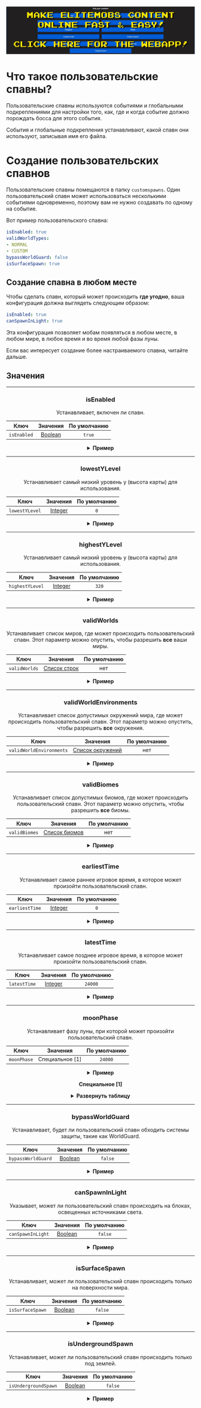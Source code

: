 [![webapp_banner.jpg](../../../img/wiki/webapp_banner.jpg)](https://magmaguy.com/webapp/webapp.html)

# Что такое пользовательские спавны?

Пользовательские спавны используются событиями и глобальными подкреплениями для настройки того, как, где и когда событие должно порождать босса для этого события.

События и глобальные подкрепления устанавливают, какой спавн они используют, записывая имя его файла.

# Создание пользовательских спавнов

Пользовательские спавны помещаются в папку `customspawns`. Один пользовательский спавн может использоваться несколькими
событиями одновременно, поэтому вам не нужно создавать по одному на событие.

Вот пример пользовательского спавна:

```yaml
isEnabled: true
validWorldTypes:
- NORMAL
- CUSTOM
bypassWorldGuard: false
isSurfaceSpawn: true
```

## Создание спавна в любом месте
Чтобы сделать спавн, который может происходить **где угодно**, ваша конфигурация должна выглядеть следующим образом:

```yml
isEnabled: true
canSpawnInLight: true
```

Эта конфигурация позволяет мобам появляться в любом месте, в любом мире, в любое время и во время любой фазы луны.

Если вас интересует создание более настраиваемого спавна, читайте дальше.

## Значения

<div align="center">

***

### isEnabled

Устанавливает, включен ли спавн.

| Ключ       |       Значения        | По умолчанию |
|-----------|:-------------------:|:-------:|
| `isEnabled` | [Boolean](#boolean) | `true`  |

<details> 

<summary><b>Пример</b></summary>

<div align="left">

```yml
isEnabled: true
```

</div>

</details>

***

### lowestYLevel

Устанавливает самый низкий уровень y (высота карты) для использования.

| Ключ       |       Значения        | По умолчанию |
|-----------|:-------------------:|:-------:|
| `lowestYLevel` | [Integer](#integer) |   `0`   |

<details> 

<summary><b>Пример</b></summary>

<div align="left">

```yml
lowestYLevel: 0
```

</div>

</details>

***

### highestYLevel

Устанавливает самый низкий уровень y (высота карты) для использования.

| Ключ       |       Значения        | По умолчанию |
|-----------|:-------------------:|:-------:|
| `highestYLevel` | [Integer](#integer) |  `320`  |

<details> 

<summary><b>Пример</b></summary>

<div align="left">

```yml
highestYLevel: 320
```

</div>

</details>

***

### validWorlds

Устанавливает список миров, где может происходить пользовательский спавн. Этот параметр можно опустить, чтобы разрешить
**все** ваши миры.

| Ключ       |           Значения            | По умолчанию |
|-----------|:---------------------------:|:-------:|
| `validWorlds` | [Список строк](#string_list) |  нет   |

<details> 

<summary><b>Пример</b></summary>

<div align="left">

```yml
validWorlds:
- WORLD
- FUN_LAND
```

*Если вы хотите, чтобы все ваши миры были действительными, вы можете просто не использовать этот параметр или отформатировать его следующим образом:*

```yml
validWorlds: []
```

</div>

</details>

***

### validWorldEnvironments

Устанавливает список допустимых окружений мира, где может происходить пользовательский спавн. Этот параметр можно
опустить, чтобы разрешить **все** окружения.

| Ключ       |           Значения            | По умолчанию |
|-----------|:---------------------------:|:-------:|
| `validWorldEnvironments` | [Список окружений](https://hub.spigotmc.org/javadocs/spigot/org/bukkit/WorldType.html) |  нет   |

<details> 

<summary><b>Пример</b></summary>

<div align="left">

```yml
validWorldEnvironments:
- FLAT
- LARGE_BIOMES
```

*Если вы хотите, чтобы все окружения были действительными, вы можете просто не использовать этот параметр или отформатировать его следующим образом:*

```yml
validWorldEnvironments: []
```

</div>

</details>

***

### validBiomes

Устанавливает список допустимых биомов, где может происходить пользовательский спавн. Этот параметр можно опустить,
чтобы разрешить **все** биомы.

| Ключ       |           Значения            | По умолчанию |
|-----------|:---------------------------:|:-------:|
| `validBiomes` | [Список биомов](https://hub.spigotmc.org/javadocs/spigot/org/bukkit/block/Biome.html) |  нет   |

<details> 

<summary><b>Пример</b></summary>

<div align="left">

```yml
validBiomes:
- DESERT
- MUSHROOM_FIELDS
```

*Если вы хотите, чтобы все окружения были действительными, вы можете просто не использовать этот параметр или
отформатировать его следующим образом:*

```yml
validBiomes: []
```

</div>

</details>

***

### earliestTime

Устанавливает самое раннее игровое время, в которое может произойти пользовательский спавн.

| Ключ       |           Значения            | По умолчанию |
|-----------|:---------------------------:|:-------:|
| `earliestTime` | [Integer](#integer) |   `0`   |

<details> 

<summary><b>Пример</b></summary>

<div align="left">

```yml
earliestTime: 0
```

</div>

</details>

***

### latestTime

Устанавливает самое позднее игровое время, в которое может произойти пользовательский спавн.

| Ключ       |           Значения            | По умолчанию |
|-----------|:---------------------------:|:-------:|
| `latestTime` | [Integer](#integer) | `24000` |

<details> 

<summary><b>Пример</b></summary>

<div align="left">

```yml
latestTime: 24000
```

</div>

</details>

***

### moonPhase

Устанавливает фазу луны, при которой может произойти пользовательский спавн.

| Ключ        |    Значения     | По умолчанию |
|-------------|:---------------:|:------------:|
| `moonPhase` | Специальное [1] |   `24000`    |

<details> 

<summary><b>Пример</b></summary>

<div align="left">

```yml
moonPhase: 24000
```

</div>

</details>

**Специальное [1]**

<details> 

<summary><b>Развернуть таблицу</b></summary>

| Фаза луны         | Предварительный просмотр |
|-------------------|:------------------------:|
| `NEW_MOON`        |            🌑            |
| `WAXING_CRESCENT` |            🌒            |
| `FIRST_QUARTER`   |            🌓            |
| `WAXING_GIBBOUS`  |            🌔            |
| `FULL_MOON`       |            🌕            |
| `WANING_GIBBOUS`  |            🌖            |
| `WANING_CRESCENT` |            🌘            |

</details>

***

### bypassWorldGuard

Устанавливает, будет ли пользовательский спавн обходить системы защиты, такие как WorldGuard.

| Ключ       |           Значения            | По умолчанию |
|-----------|:---------------------------:|:-------:|
| `bypassWorldGuard` | [Boolean](#boolean) | `false` |

<details> 

<summary><b>Пример</b></summary>

<div align="left">

```yml
bypassWorldGuard: false
```

</div>

</details>

***

### canSpawnInLight

Указывает, может ли пользовательский спавн происходить на блоках, освещенных источниками света.

| Ключ       |           Значения            | По умолчанию |
|-----------|:---------------------------:|:-------:|
| `canSpawnInLight` | [Boolean](#boolean) | `false` |

<details> 

<summary><b>Пример</b></summary>

<div align="left">

```yml
canSpawnInLight: false
```

</div>

</details>

***

### isSurfaceSpawn

Устанавливает, может ли пользовательский спавн происходить только на поверхности мира.

| Ключ       |           Значения            | По умолчанию |
|-----------|:---------------------------:|:-------:|
| `isSurfaceSpawn` | [Boolean](#boolean) | `false` |

<details> 

<summary><b>Пример</b></summary>

<div align="left">

```yml
isSurfaceSpawn: false
```

</div>

</details>

***

### isUndergroundSpawn

Устанавливает, может ли пользовательский спавн происходить только под землей.

| Ключ       |           Значения            | По умолчанию |
|-----------|:---------------------------:|:-------:|
| `isUndergroundSpawn` | [Boolean](#boolean) | `false` |

<details> 

<summary><b>Пример</b></summary>

<div align="left">

```yml
isUndergroundSpawn: false
```

</div>

</details>

</div>
